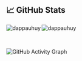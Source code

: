 
## &#x1f4c8; GitHub Stats

<p align="left"><img align="left" src="https://github-readme-stats.vercel.app/api/top-langs?username=dappauhuy&show_icons=true&locale=id&layout=compact&theme=radical" alt="dappauhuy" /></p>

 
 <p><img align="center" src="https://github-readme-streak-stats.herokuapp.com/?user=dappauhuy&theme=radical" alt="dappauhuy" /></p>
 
 <br />
 
![GitHub Activity Graph](https://activity-graph.herokuapp.com/graph?username=dappauhuy&bg_color=000000&color=4fff67&line=4fff67&point=ffffff&area=true&hide_border=true)  
